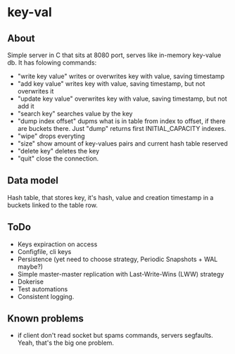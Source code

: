 # key-val

## About

Simple server in C that sits at 8080 port, serves like in-memory key-value db. It has folowing commands:

* "write key value" writes or overwrites key with value, saving timestamp
* "add key value"  writes key with value, saving timestamp, but not overwrites it
* "update key value" overwrites key with value, saving timestamp, but not add it
* "search key" searches value by the key
* "dump index offset" dupms what is in table from index to offset, if there are buckets there. Just "dump" returns first INITIAL_CAPACITY indexes.
* "wipe" drops everyting
* "size" show amount of key-values pairs and current hash table reserved
* "delete key" deletes the key
* "quit" close the connection.

## Data model

Hash table, that stores key, it's hash, value and creation timestamp in a buckets linked to the table row.

## ToDo

* Keys expiraction on access
* Configfile, cli keys
* Persistence (yet need to choose strategy, Periodic Snapshots + WAL maybe?)
* Simple master-master replication with Last-Write-Wins (LWW) strategy
* Dokerise
* Test automations
* Consistent logging.

## Known problems

* if client don't read socket but spams commands, servers segfaults. Yeah, that's the big one problem.
